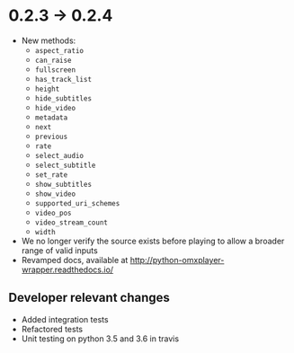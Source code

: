 # 0.2.3 -> 0.2.4

* New methods:
  * `aspect_ratio`
  * `can_raise`
  * `fullscreen`
  * `has_track_list`
  * `height`
  * `hide_subtitles`
  * `hide_video`
  * `metadata`
  * `next`
  * `previous`
  * `rate`
  * `select_audio`
  * `select_subtitle`
  * `set_rate`
  * `show_subtitles`
  * `show_video`
  * `supported_uri_schemes`
  * `video_pos`
  * `video_stream_count`
  * `width`
* We no longer verify the source exists before playing to allow a broader range
  of valid inputs
* Revamped docs, available at http://python-omxplayer-wrapper.readthedocs.io/
 
## Developer relevant changes

* Added integration tests
* Refactored tests
* Unit testing on python 3.5 and 3.6 in travis
